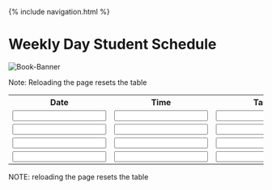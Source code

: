 {% include navigation.html %}

# Weekly Day Student Schedule
![Book-Banner](images/Hi-Res-School-Photo-min.jpgHi-Res-School-Photo-min.jpg "Book-Banner")
<body>
<p>Note: Reloading the page resets the table</p>

<table style="width:100%">
  <tr>
    <th>Date</th>
    <th>Time</th>
    <th>Task</th>
    <th>Place</th>
  </tr>
  <tr>
    <td><input type="text"></td>
    <td><input type="text"></td>
    <td><input type="text"></td>
    <td><input type="text"></td>
  </tr>
  <tr>
    <td><input type="text"></td>
    <td><input type="text"></td>
    <td><input type="text"></td>
    <td><input type="text"></td>
  </tr>
   <tr>
    <td><input type="text"></td>
    <td><input type="text"></td>
    <td><input type="text"></td>
    <td><input type="text"></td>
  </tr>
   <tr>
    <td><input type="text"></td>
    <td><input type="text"></td>
    <td><input type="text"></td>
    <td><input type="text"></td>
  </tr>
</table>

<p>NOTE: reloading the page resets the table</p>

</body>